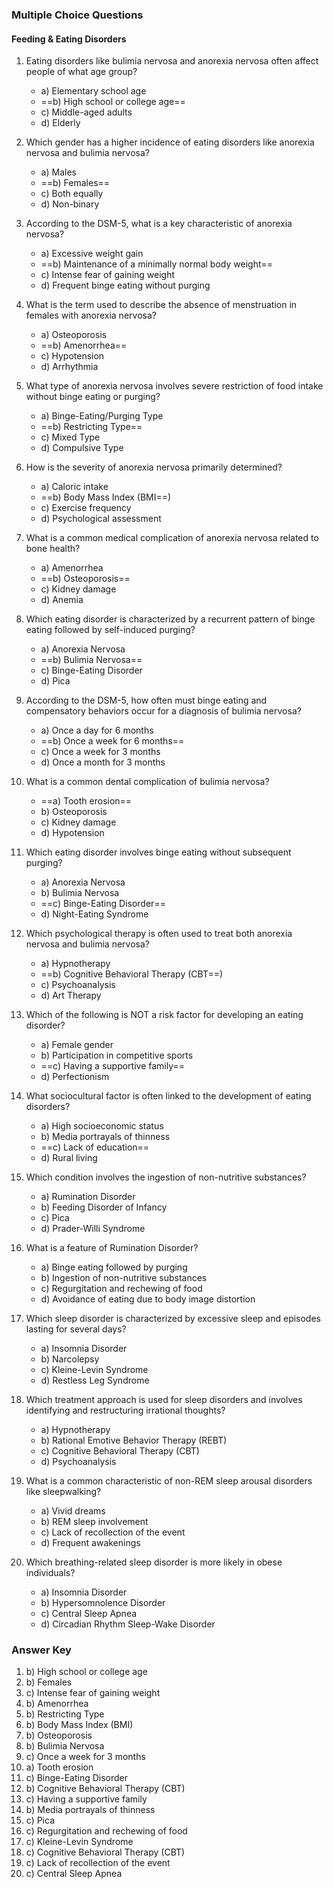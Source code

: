 ### Multiple Choice Questions

#### Feeding & Eating Disorders

1. Eating disorders like bulimia nervosa and anorexia nervosa often affect people of what age group?
   - a) Elementary school age
   - ==b) High school or college age==
   - c) Middle-aged adults
   - d) Elderly

2. Which gender has a higher incidence of eating disorders like anorexia nervosa and bulimia nervosa?
   - a) Males
   - ==b) Females==
   - c) Both equally
   - d) Non-binary

3. According to the DSM-5, what is a key characteristic of anorexia nervosa?
   - a) Excessive weight gain
   - ==b) Maintenance of a minimally normal body weight==
   - c) Intense fear of gaining weight
   - d) Frequent binge eating without purging

4. What is the term used to describe the absence of menstruation in females with anorexia nervosa?
   - a) Osteoporosis
   - ==b) Amenorrhea==
   - c) Hypotension
   - d) Arrhythmia

5. What type of anorexia nervosa involves severe restriction of food intake without binge eating or purging?
   - a) Binge-Eating/Purging Type
   - ==b) Restricting Type==
   - c) Mixed Type
   - d) Compulsive Type

6. How is the severity of anorexia nervosa primarily determined?
   - a) Caloric intake
   - ==b) Body Mass Index (BMI==)
   - c) Exercise frequency
   - d) Psychological assessment

7. What is a common medical complication of anorexia nervosa related to bone health?
   - a) Amenorrhea
   - ==b) Osteoporosis==
   - c) Kidney damage
   - d) Anemia

8. Which eating disorder is characterized by a recurrent pattern of binge eating followed by self-induced purging?
   - a) Anorexia Nervosa
   - ==b) Bulimia Nervosa==
   - c) Binge-Eating Disorder
   - d) Pica

9. According to the DSM-5, how often must binge eating and compensatory behaviors occur for a diagnosis of bulimia nervosa?
   - a) Once a day for 6 months
   - ==b) Once a week for 6 months==
   - c) Once a week for 3 months
   - d) Once a month for 3 months

10. What is a common dental complication of bulimia nervosa?
    - ==a) Tooth erosion==
    - b) Osteoporosis
    - c) Kidney damage
    - d) Hypotension

11. Which eating disorder involves binge eating without subsequent purging?
    - a) Anorexia Nervosa
    - b) Bulimia Nervosa
    - ==c) Binge-Eating Disorder==
    - d) Night-Eating Syndrome

12. Which psychological therapy is often used to treat both anorexia nervosa and bulimia nervosa?
    - a) Hypnotherapy
    - ==b) Cognitive Behavioral Therapy (CBT==)
    - c) Psychoanalysis
    - d) Art Therapy

13. Which of the following is NOT a risk factor for developing an eating disorder?
    - a) Female gender
    - b) Participation in competitive sports
    - ==c) Having a supportive family==
    - d) Perfectionism

14. What sociocultural factor is often linked to the development of eating disorders?
    - a) High socioeconomic status
    - b) Media portrayals of thinness
    - ==c) Lack of education==
    - d) Rural living

15. Which condition involves the ingestion of non-nutritive substances?
    - a) Rumination Disorder
    - b) Feeding Disorder of Infancy
    - c) Pica
    - d) Prader-Willi Syndrome

16. What is a feature of Rumination Disorder?
    - a) Binge eating followed by purging
    - b) Ingestion of non-nutritive substances
    - c) Regurgitation and rechewing of food
    - d) Avoidance of eating due to body image distortion

17. Which sleep disorder is characterized by excessive sleep and episodes lasting for several days?
    - a) Insomnia Disorder
    - b) Narcolepsy
    - c) Kleine-Levin Syndrome
    - d) Restless Leg Syndrome

18. Which treatment approach is used for sleep disorders and involves identifying and restructuring irrational thoughts?
    - a) Hypnotherapy
    - b) Rational Emotive Behavior Therapy (REBT)
    - c) Cognitive Behavioral Therapy (CBT)
    - d) Psychoanalysis

19. What is a common characteristic of non-REM sleep arousal disorders like sleepwalking?
    - a) Vivid dreams
    - b) REM sleep involvement
    - c) Lack of recollection of the event
    - d) Frequent awakenings

20. Which breathing-related sleep disorder is more likely in obese individuals?
    - a) Insomnia Disorder
    - b) Hypersomnolence Disorder
    - c) Central Sleep Apnea
    - d) Circadian Rhythm Sleep-Wake Disorder

### Answer Key

1. b) High school or college age
2. b) Females
3. c) Intense fear of gaining weight
4. b) Amenorrhea
5. b) Restricting Type
6. b) Body Mass Index (BMI)
7. b) Osteoporosis
8. b) Bulimia Nervosa
9. c) Once a week for 3 months
10. a) Tooth erosion
11. c) Binge-Eating Disorder
12. b) Cognitive Behavioral Therapy (CBT)
13. c) Having a supportive family
14. b) Media portrayals of thinness
15. c) Pica
16. c) Regurgitation and rechewing of food
17. c) Kleine-Levin Syndrome
18. c) Cognitive Behavioral Therapy (CBT)
19. c) Lack of recollection of the event
20. c) Central Sleep Apnea